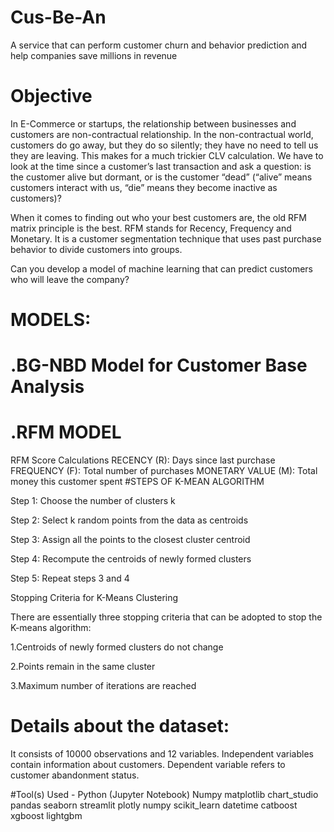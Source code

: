 # Cus-Be-An
A service that can perform customer churn and behavior prediction and help companies save millions in revenue




# Objective
In E-Commerce or startups, the relationship between businesses and customers are non-contractual relationship. In the non-contractual world, customers do go away, but they do so silently; they have no need to tell us they are leaving. This makes for a much trickier CLV calculation. We have to look at the time since a customer’s last transaction and ask a question: is the customer alive but dormant, or is the customer “dead” (“alive” means customers interact with us, “die” means they become inactive as customers)?

When it comes to finding out who your best customers are, the old RFM matrix principle is the best. RFM stands for Recency, Frequency and Monetary. It is a customer segmentation technique that uses past purchase behavior to divide customers into groups.

Can you develop a model of machine learning that can predict customers who will leave the company?

# MODELS:
# .BG-NBD Model for Customer Base Analysis
# .RFM MODEL 
RFM Score Calculations
RECENCY (R): Days since last purchase
FREQUENCY (F): Total number of purchases
MONETARY VALUE (M): Total money this customer spent
#STEPS OF K-MEAN ALGORITHM

Step 1: Choose the number of clusters k

Step 2: Select k random points from the data as centroids

Step 3: Assign all the points to the closest cluster centroid

Step 4: Recompute the centroids of newly formed clusters

Step 5: Repeat steps 3 and 4

Stopping Criteria for K-Means Clustering

There are essentially three stopping criteria that can be adopted to stop the K-means algorithm:

1.Centroids of newly formed clusters do not change

2.Points remain in the same cluster

3.Maximum number of iterations are reached

# Details about the dataset:
It consists of 10000 observations and 12 variables. Independent variables contain information about customers. Dependent variable refers to customer abandonment status.

#Tool(s) Used - 
Python (Jupyter Notebook)
Numpy
matplotlib 
chart_studio
pandas
seaborn 
streamlit 
plotly 
numpy 
scikit_learn
datetime
catboost
xgboost
lightgbm


